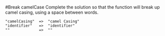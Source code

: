 #Break camelCase
Complete the solution so that the function will break up camel casing, using a space between words.

```
"camelCasing"  =>  "camel Casing"
"identifier"   =>  "identifier"
""             =>  ""
```
